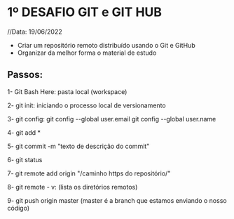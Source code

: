 # 1º DESAFIO GIT e GIT HUB

//Data: 19/06/2022
- Criar um repositório remoto distribuído usando o Git e GitHub
- Organizar da melhor forma o material de estudo

## Passos:
1- Git Bash Here: pasta local (workspace)

2- git init: iniciando o processo local de versionamento

3- git config: git config --global user.email
   git config --global user.name
   
4- git add *

5- git commit -m "texto de descrição do commit"

6- git status

7- git remote add origin "/caminho https do repositório/"

8- git remote - v: (lista os diretórios remotos) 

9- git push origin master (master é a branch que estamos enviando o nosso código)

